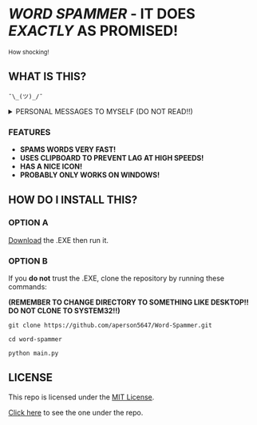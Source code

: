 # ***WORD SPAMMER*** **- IT DOES** ***EXACTLY*** **AS PROMISED!**
<sub/>How shocking!</sub>

## **WHAT IS THIS?**

`¯\_(ツ)_/¯` 
<details>
  <summary>PERSONAL MESSAGES TO MYSELF (DO NOT READ!!)</summary>

  - FINISH THIS NOW THIS YOU LAZY BASTARD
</details>

### **FEATURES**
* **SPAMS WORDS VERY FAST!**
* **USES CLIPBOARD TO PREVENT LAG AT HIGH SPEEDS!**
* **HAS A NICE ICON!**
* **PROBABLY ONLY WORKS ON WINDOWS!**


## **HOW DO I INSTALL THIS?**

### **OPTION A**
[Download](https://github.com/aperson5647/Word-Spammer/releases) the .EXE then run it. <!-- LINK IS A PLACEHOLDER RICKROLL -->

### **OPTION B**
If you **do not** trust the .EXE, clone the repository by running these commands:

**(REMEMBER TO CHANGE DIRECTORY TO SOMETHING LIKE DESKTOP!! DO NOT CLONE TO SYSTEM32!!)**
``` Cloning Repo
git clone https://github.com/aperson5647/Word-Spammer.git

cd word-spammer

python main.py
```

## **LICENSE**

This repo is licensed under the [MIT License](https://opensource.org/license/mit).

[Click here](https://github.com/aperson5647/Word-Spammer/blob/master/LICENSE) to see the one under the repo.
